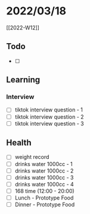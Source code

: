 # 2022/03/18

[[2022-W12]]

## Todo

- [ ]

## Learning

### Interview

- [ ] tiktok interview question - 1
- [ ] tiktok interview question - 2
- [ ] tiktok interview question - 3

## Health

- [ ] weight record
- [ ] drinks water 1000cc - 1
- [ ] drinks water 1000cc - 2
- [ ] drinks water 1000cc - 3
- [ ] drinks water 1000cc - 4
- [ ] 168 time (12:00 - 20:00)
- [ ] Lunch - Prototype Food
- [ ] Dinner - Prototype Food
